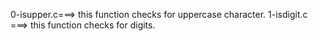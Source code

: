 0-isupper.c===> this function checks for uppercase character.
1-isdigit.c ===> this function checks for digits.
